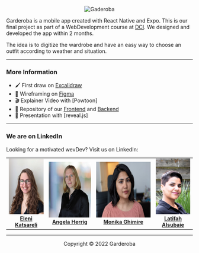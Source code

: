 <p align="center">
  <!-- <a href="https://angelaherrig.github.io/garderoba-presentation/"> -->
  <img src="./assets/Garderona (600 × 600 px).png" alt="Gaderoba" width="250">
  </a>
</p>

Garderoba is a mobile app created with React Native and Expo.
This is our final project as part of a WebDevelopment course at [DCI](https://digitalcareerinstitute.org).
We designed and developed the app within 2 months.

The idea is to digitize the wardrobe and have an easy way to choose an outfit according to weather and situation.

---

### More Information

- 🖌 First draw on [Excalidraw](https://excalidraw.com/#room=8b72a5ccd0af65892314,trTRZX2AdMTF4IIqThZGYw)
- 🚀 Wireframing on [Figma](https://www.figma.com/file/yBYDp75lEdRw7wsob4VTvM/Diagram---Garderoba)
- 🎬 Explainer Video with [Powtoon]<!--(https://www.youtube.com/watch?v=-5OaHI0zonk) -->
- 📖 Repository of our [Frontend](https://github.com/Elenikats/greenthumb) and [Backend](https://github.com/Elenikats/garderoba-backend)
- 👀 Presentation with [reveal.js]<!--(https://angelaherrig.github.io/garderoba-presentation/)-->

---

### We are on LinkedIn

Looking for a motivated wevDev? Visit us on LinkedIn:

<div align="center">
  <table>
    <td align="center">
      <a href="https://www.linkedin.com/in/eleni-katsareli/">
        <div>
          <img src="./assets/team/Eleni.jpg" height="150" alt="Doppler">
        </div>
        <b>Eleni Katsareli</b>
        <div>
        </div>
      </a>
    </td>
    <td align="center">
      <a href="https://www.linkedin.com/in/angela-herrig/">
        <div>
          <img src="./assets/team/angela.jpg" height="150" alt="Doppler">
        </div>
        <b>Angela Herrig</b>
        <div>
        </div>
      </a>
    </td>
    <td align="center">
      <a href="https://www.linkedin.com/in/monika-ghimire14/">
        <div>
          <img src="./assets/team/Mnk.jpg" height="150" alt="Doppler">
        </div>
        <b>Monika Ghimire</b>
        <div>
        </div>
      </a>
    </td>
    <td align="center">
      <a href="https://www.linkedin.com/in/latifah-a-a1382923a/">
        <div>
          <img src="./assets/team/Latifah.jpg" height="150" alt="Doppler">
        </div>
        <b>Latifah Alsubaie</b>
        <div>
        </div>
      </a>
    </td>
  </table>
</div>

---

<div align="center">
Copyright © 2022 Garderoba
</div>
